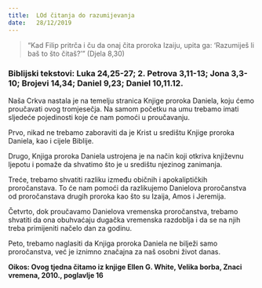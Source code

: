 ```yaml
---
title:  LOd čitanja do razumijevanja
date:   28/12/2019
---
```


> <p></p>
> “Kad Filip pritrča i ču da onaj čita proroka Izaiju, upita ga: ‘Razumiješ li baš to što čitaš?’” (Djela 8,30)

### Biblijski tekstovi: Luka 24,25-27; 2. Petrova 3,11-13; Jona 3,3-10; Brojevi 14,34; Daniel 9,23; Daniel 10,11.12.

Naša Crkva nastala je na temelju stranica Knjige proroka Daniela, koju ćemo proučavati ovog tromjesečja. Na samom početku na umu trebamo imati sljedeće pojedinosti koje će nam pomoći u proučavanju.

Prvo, nikad ne trebamo zaboraviti da je Krist u središtu Knjige proroka Daniela, kao i cijele Biblije.

Drugo, Knjiga proroka Daniela ustrojena je na način koji otkriva književnu ljepotu i pomaže da shvatimo što je u središtu njezinog zanimanja.

Treće, trebamo shvatiti razliku između običnih i apokaliptičkih proročanstava. To će nam pomoći da razlikujemo Danielova proročanstva od proročanstava drugih proroka kao što su Izaija, Amos i Jeremija.

Četvrto, dok proučavamo Danielova vremenska proročanstva, trebamo shvatiti da ona obuhvaćaju dugačka vremenska razdoblja i da se na njih treba primijeniti načelo dan za godinu.

Peto, trebamo naglasiti da Knjiga proroka Daniela ne bilježi samo proročanstva, već je iznimno značajna za naš osobni život danas.

**Oikos: Ovog tjedna čitamo iz knjige Ellen G. White, Velika borba, Znaci vremena, 2010., poglavlje 16**
